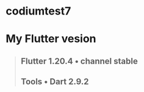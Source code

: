 # codiumtest7

# My Flutter vesion <br />
> ## Flutter 1.20.4 • channel stable <br />
> ## Tools • Dart 2.9.2 
